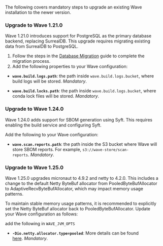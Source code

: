 The following covers mandatory steps to upgrade an existing Wave installation to the newer version.

### Upgrade to Wave 1.21.0

Wave 1.21.0 introduces support for PostgreSQL as the primary database backend, replacing SurrealDB. This upgrade requires migrating existing data from SurrealDB to PostgreSQL.

1. Follow the steps in the [Database Migration](../db-migration.md) guide to complete the migration process.
2. Add the following properties to your Wave configuration:

- **`wave.build.logs.path`**: the path inside  `wave.build.logs.bucket`, where build logs will be stored. *Mandatory*.

- **`wave.build.locks.path`**: the path inside `wave.build.logs.bucket`, where conda lock files will be stored. *Mandatory*.


### Upgrade to Wave 1.24.0

Wave 1.24.0 adds support for SBOM generation using Syft. This requires enabling the build service and configuring Syft.

Add the following to your Wave configuration:

- **`wave.scan.reports.path`**: the path inside the S3 bucket where Wave will store SBOM reports. For example, `s3://wave-store/scan-reports`. *Mandatory*.

### Upgrade to Wave 1.25.0

Wave 1.25.0 upgrades micronaut to 4.9.2 and netty to 4.2.0. This includes a change to the default Netty ByteBuf allocator from PooledByteBufAllocator to AdaptiveRecvByteBufAllocator, which may impact memory usage patterns.

To maintain stable memory usage patterns, it is recommended to explicitly set the Netty ByteBuf allocator back to PooledByteBufAllocator. Update your Wave configuration as follows:

add the following in `WAVE_JVM_OPTS`

- **`-Dio.netty.allocator.type=pooled`**: More details can be found [here](https://github.com/seqeralabs/wave/blob/master/adr/mv-4.9-netty-memory.md). *Mandatory*.
